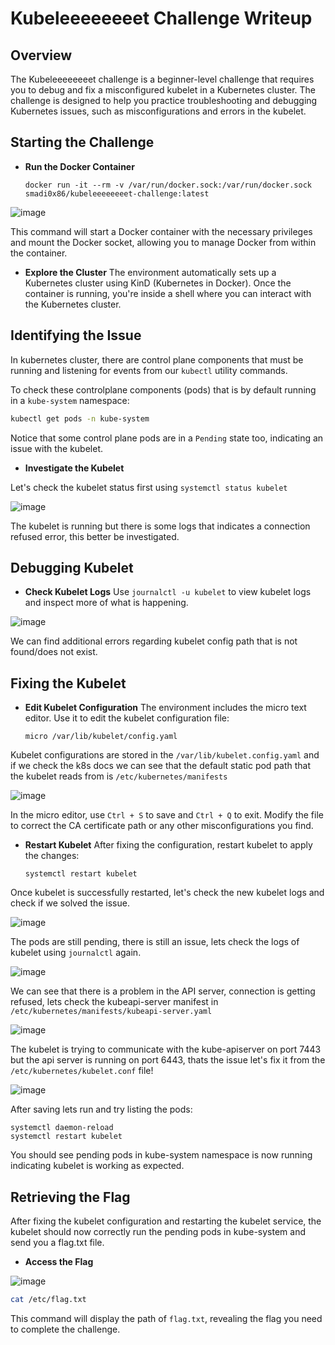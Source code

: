 # Kubeleeeeeeeet Challenge Writeup

## Overview

The Kubeleeeeeeeet challenge is a beginner-level challenge that requires you to debug and fix a misconfigured kubelet in a Kubernetes cluster. The challenge is designed to help you practice troubleshooting and debugging Kubernetes issues, such as misconfigurations and errors in the kubelet.

## Starting the Challenge

- **Run the Docker Container**

  ```
  docker run -it --rm -v /var/run/docker.sock:/var/run/docker.sock smadi0x86/kubeleeeeeeeet-challenge:latest
  ```
  
![image](https://github.com/Cyber-Security-Club-HTU/RamadanCTF/assets/75253629/1f1eadb7-6104-49ea-b709-ea684e4b6f21)

  This command will start a Docker container with the necessary privileges and mount the Docker socket, allowing you to manage Docker from within the container.

- **Explore the Cluster**
  The environment automatically sets up a Kubernetes cluster using KinD (Kubernetes in Docker). Once the container is running, you're inside a shell where you can interact with the Kubernetes cluster.

## Identifying the Issue

  In kubernetes cluster, there are control plane components that must be running and listening for events from our `kubectl` utility commands.

  To check these controlplane components (pods) that is by default running in a `kube-system` namespace:

  ```bash
  kubectl get pods -n kube-system
  ```

  Notice that some control plane pods are in a `Pending` state too, indicating an issue with the kubelet.

- **Investigate the Kubelet**

Let's check the kubelet status first using `systemctl status kubelet`

![image](https://github.com/Cyber-Security-Club-HTU/RamadanCTF/assets/75253629/f9d64530-aeaf-4e32-acd8-7992b6e24c55)

The kubelet is running but there is some logs that indicates a connection refused error, this better be investigated.

## Debugging Kubelet

- **Check Kubelet Logs**
  Use `journalctl -u kubelet` to view kubelet logs and inspect more of what is happening.

![image](https://github.com/Cyber-Security-Club-HTU/RamadanCTF/assets/75253629/11db76c2-92eb-4f9d-9efe-54151f6cd690)

We can find additional errors regarding kubelet config path that is not found/does not exist.

## Fixing the Kubelet

- **Edit Kubelet Configuration**
  The environment includes the micro text editor. Use it to edit the kubelet configuration file:

  ```
  micro /var/lib/kubelet/config.yaml
  ```
  
Kubelet configurations are stored in the `/var/lib/kubelet.config.yaml` and if we check the k8s docs we can see that the default static pod path that the kubelet reads from is `/etc/kubernetes/manifests`

![image](https://github.com/Cyber-Security-Club-HTU/RamadanCTF/assets/75253629/59cad2ee-3dfc-4ffa-8fce-26ada61083f9)

  In the micro editor, use `Ctrl + S` to save and `Ctrl + Q` to exit. Modify the file to correct the CA certificate path or any other misconfigurations you find.

- **Restart Kubelet**
  After fixing the configuration, restart kubelet to apply the changes:
  ```
  systemctl restart kubelet
  ```

Once kubelet is successfully restarted, let's check the new kubelet logs and check if we solved the issue.

![image](https://github.com/Cyber-Security-Club-HTU/RamadanCTF/assets/75253629/604d44e4-b661-4270-afd6-7696d799e80b)

The pods are still pending, there is still an issue, lets check the logs of kubelet using `journalctl` again.

![image](https://github.com/Cyber-Security-Club-HTU/RamadanCTF/assets/75253629/eac2fefb-a662-41be-8181-b5cd4833a213)

We can see that there is a problem in the API server, connection is getting refused, lets check the kubeapi-server manifest in `/etc/kubernetes/manifests/kubeapi-server.yaml`

![image](https://github.com/Cyber-Security-Club-HTU/RamadanCTF/assets/75253629/5cda34ae-c625-41ed-8aa7-6a2d051032c0)

The kubelet is trying to communicate with the kube-apiserver on port 7443 but the api server is running on port 6443, thats the issue let's fix it from the `/etc/kubernetes/kubelet.conf` file!

![image](https://github.com/Cyber-Security-Club-HTU/RamadanCTF/assets/75253629/a133901f-7eb8-417a-aaab-2009c84ba094)

After saving lets run and try listing the pods:
```
systemctl daemon-reload
systemctl restart kubelet
```

You should see pending pods in kube-system namespace is now running indicating kubelet is working as expected.

## Retrieving the Flag

After fixing the kubelet configuration and restarting the kubelet service, the kubelet should now correctly run the pending pods in kube-system and send you a flag.txt file.

- **Access the Flag**

![image](https://github.com/Cyber-Security-Club-HTU/RamadanCTF/assets/75253629/a13ffb13-3119-445e-b5cd-afb1de5c3166)

```bash
cat /etc/flag.txt
```

This command will display the path of `flag.txt`, revealing the flag you need to complete the challenge.
